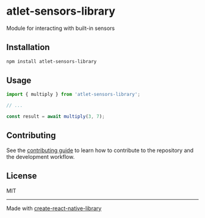 # atlet-sensors-library

Module for interacting with built-in sensors

## Installation

```sh
npm install atlet-sensors-library
```

## Usage

```js
import { multiply } from 'atlet-sensors-library';

// ...

const result = await multiply(3, 7);
```

## Contributing

See the [contributing guide](CONTRIBUTING.md) to learn how to contribute to the repository and the development workflow.

## License

MIT

---

Made with [create-react-native-library](https://github.com/callstack/react-native-builder-bob)

